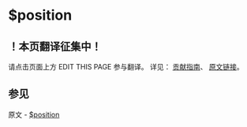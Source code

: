 # $position

## ！本页翻译征集中！

请点击页面上方 EDIT THIS PAGE 参与翻译。
详见：
[贡献指南]( https://github.com/JinMuInfo/MongoDB-Manual-zh/blob/master/CONTRIBUTING.md )、
[原文链接](  https://docs.mongodb.com/manual/reference/operator/update/position/  )。

## 参见

原文 - [$position]( https://docs.mongodb.com/manual/reference/operator/update/position/ )

